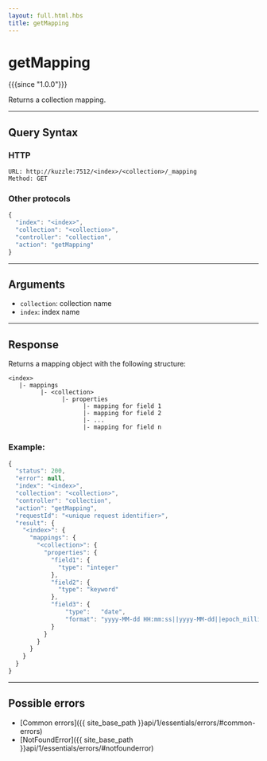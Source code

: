```yaml
---
layout: full.html.hbs
title: getMapping
---
```


# getMapping

{{{since "1.0.0"}}}

Returns a collection mapping.

---

## Query Syntax

### HTTP

```http
URL: http://kuzzle:7512/<index>/<collection>/_mapping
Method: GET
```

### Other protocols


```js
{
  "index": "<index>",
  "collection": "<collection>",
  "controller": "collection",
  "action": "getMapping"
}
```

---

## Arguments

* `collection`: collection name
* `index`: index name

---

## Response

Returns a mapping object with the following structure:

```
<index>
   |- mappings
         |- <collection>
               |- properties
                     |- mapping for field 1
                     |- mapping for field 2
                     |- ...
                     |- mapping for field n
```

### Example:

```javascript
{
  "status": 200,
  "error": null,
  "index": "<index>",
  "collection": "<collection>",
  "controller": "collection",
  "action": "getMapping",
  "requestId": "<unique request identifier>",
  "result": {
    "<index>": {
      "mappings": {
        "<collection>": {
          "properties": {
            "field1": { 
              "type": "integer"
            },
            "field2": {
              "type": "keyword"
            },
            "field3": {
                "type":   "date",
                "format": "yyyy-MM-dd HH:mm:ss||yyyy-MM-dd||epoch_millis"
            }
          }
        }
      }
    }
  }
}
```

---

## Possible errors

- [Common errors]({{ site_base_path }}api/1/essentials/errors/#common-errors)
- [NotFoundError]({{ site_base_path }}api/1/essentials/errors/#notfounderror)
